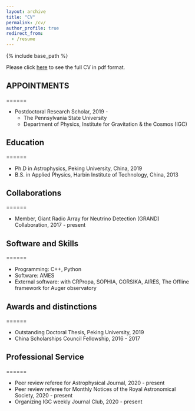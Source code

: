 ```yaml
---
layout: archive
title: "CV"
permalink: /cv/
author_profile: true
redirect_from:
  - /resume
---
```


{% include base_path %}

Please click [here](http://btheodorezhang.github.io/files/Curriculum_Vitae.pdf) to see the full CV in pdf format.

## APPOINTMENTS
======
* Postdoctoral Research Scholar, 2019 - 
  * The Pennsylvania State University
  * Department of Physics, Institute for Gravitation & the Cosmos (IGC) 

## Education
======
* Ph.D in Astrophysics, Peking University, China, 2019
* B.S. in Applied Physics, Harbin Institute of Technology, China, 2013

## Collaborations
======
* Member, Giant Radio Array for Neutrino Detection (GRAND) Collaboration, 2017 - present

## Software and Skills
======
* Programming: C++, Python
* Software: AMES
* External software: with CRPropa, SOPHIA, CORSIKA, AIRES, The Offline framework for Auger observatory

## Awards and distinctions
======
* Outstanding Doctoral Thesis, Peking University, 2019
* China Scholarships Council Fellowship, 2016 - 2017

<!--Selected Publications
======
  <ul>{% for post in site.publications %}
    {% include archive-single-cv.html %}
  {% endfor %}</ul>
-->
  
## Professional Service
======
* Peer review referee for Astrophysical Journal, 2020 - present
* Peer review referee for Monthly Notices of the Royal Astronomical Society, 2020 - present
* Organizing IGC weekly Journal Club, 2020 - present